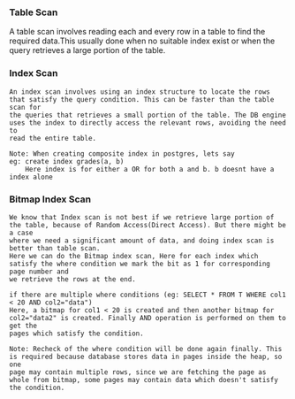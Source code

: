 
### Table Scan
A table scan involves reading each and every row in a table to find the required data.This usually done when no suitable index exist or when the 
query retrieves a large portion of the table.

### Index Scan
    An index scan involves using an index structure to locate the rows that satisfy the query condition. This can be faster than the table scan for
    the queries that retrieves a small portion of the table. The DB engine uses the index to directly access the relevant rows, avoiding the need to
    read the entire table.

    Note: When creating composite index in postgres, lets say
    eg: create index grades(a, b)
        Here index is for either a OR for both a and b. b doesnt have a index alone

### Bitmap Index Scan
    We know that Index scan is not best if we retrieve large portion of the table, because of Random Access(Direct Access). But there might be a case
    where we need a significant amount of data, and doing index scan is better than table scan.
    Here we can do the Bitmap index scan, Here for each index which satisfy the where condition we mark the bit as 1 for corresponding page number and
    we retrieve the rows at the end.

    if there are multiple where conditions (eg: SELECT * FROM T WHERE col1 < 20 AND col2="data")
    Here, a bitmap for col1 < 20 is created and then another bitmap for col2="data2" is created. Finally AND operation is performed on them to get the
    pages which satisfy the condition.

    Note: Recheck of the where condition will be done again finally. This is required because database stores data in pages inside the heap, so one
    page may contain multiple rows, since we are fetching the page as whole from bitmap, some pages may contain data which doesn't satisfy the condition.